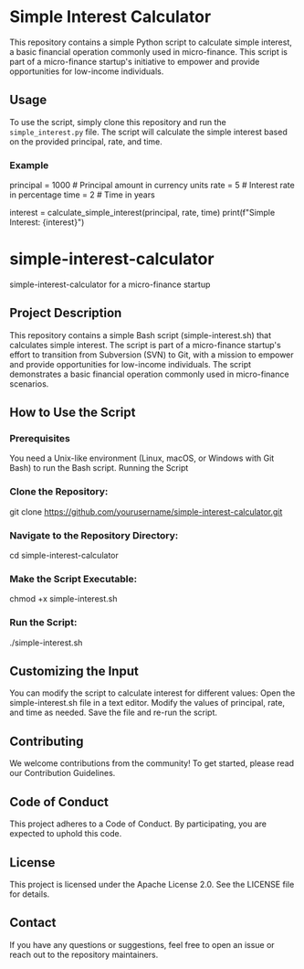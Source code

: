# Simple Interest Calculator

This repository contains a simple Python script to calculate simple interest, a basic financial operation commonly used in micro-finance. This script is part of a micro-finance startup's initiative to empower and provide opportunities for low-income individuals.

## Usage

To use the script, simply clone this repository and run the `simple_interest.py` file. The script will calculate the simple interest based on the provided principal, rate, and time.

### Example


principal = 1000  # Principal amount in currency units
rate = 5          # Interest rate in percentage
time = 2          # Time in years

interest = calculate_simple_interest(principal, rate, time)
print(f"Simple Interest: {interest}") 

# simple-interest-calculator
simple-interest-calculator for a micro-finance startup
## Project Description
This repository contains a simple Bash script (simple-interest.sh) that calculates simple interest. The script is part of a micro-finance startup's effort to transition from Subversion (SVN) to Git, with a mission to empower and provide opportunities for low-income individuals. The script demonstrates a basic financial operation commonly used in micro-finance scenarios.
## How to Use the Script
### Prerequisites
You need a Unix-like environment (Linux, macOS, or Windows with Git Bash) to run the Bash script.
Running the Script
### Clone the Repository:
git clone https://github.com/yourusername/simple-interest-calculator.git
### Navigate to the Repository Directory:
cd simple-interest-calculator
### Make the Script Executable:
chmod +x simple-interest.sh
### Run the Script:
./simple-interest.sh
## Customizing the Input
You can modify the script to calculate interest for different values:
Open the simple-interest.sh file in a text editor.
Modify the values of principal, rate, and time as needed.
Save the file and re-run the script.
## Contributing
We welcome contributions from the community! To get started, please read our Contribution Guidelines.
## Code of Conduct
This project adheres to a Code of Conduct. By participating, you are expected to uphold this code.
## License
This project is licensed under the Apache License 2.0. See the LICENSE file for details.
## Contact
If you have any questions or suggestions, feel free to open an issue or reach out to the repository maintainers.
